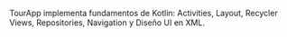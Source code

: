 TourApp implementa fundamentos de Kotlin: Activities, Layout, Recycler Views, Repositories, Navigation y Diseño UI en XML. 
